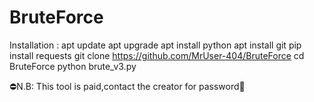 # BruteForce 
Installation :
apt update 
apt upgrade 
apt install python 
apt install git 
pip install requests 
git clone https://github.com/MrUser-404/BruteForce 
cd BruteForce 
python brute_v3.py

⛔N.B:
This tool is paid,contact the creator for password👊 
